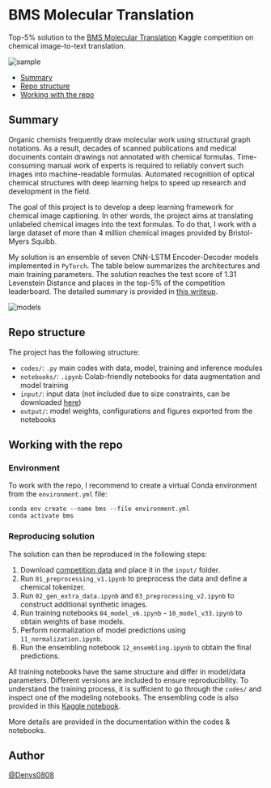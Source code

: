 # BMS Molecular Translation

Top-5% solution to the [BMS Molecular Translation](https://www.kaggle.com/c/bms-molecular-translation) Kaggle competition on chemical image-to-text translation.

![sample](https://i.postimg.cc/t4KqLMNC/inchi.jpg)

- [Summary](#summary)
- [Repo structure](#repo-structure)
- [Working with the repo](#working-with-the-repo)


## Summary

Organic chemists frequently draw molecular work using structural graph notations. As a result, decades of scanned publications and medical documents contain drawings not annotated with chemical formulas. Time-consuming manual work of experts is required to reliably convert such images into machine-readable formulas. Automated recognition of optical chemical structures with deep learning helps to speed up research and development in the field.

The goal of this project is to develop a deep learning framework for chemical image captioning. In other words, the project aims at translating unlabeled chemical images into the text formulas. To do that, I work with a large dataset of more than 4 million chemical images provided by Bristol-Myers Squibb.

My solution is an ensemble of seven CNN-LSTM Encoder-Decoder models implemented in `PyTorch`. The table below summarizes the architectures and main training parameters. The solution reaches the test score of 1.31 Levenstein Distance and places in the top-5% of the competition leaderboard. The detailed summary is provided in [this writeup](https://www.kaggle.com/c/bms-molecular-translation/discussion/243845).

![models](https://i.postimg.cc/cLrTp1Pc/Screen-2021-06-04-at-10-17-02.jpg)


## Repo structure

The project has the following structure:
- `codes/`: `.py` main codes with data, model, training and inference modules
- `notebooks/`: `.ipynb` Colab-friendly notebooks for data augmentation and model training
- `input/`: input data (not included due to size constraints, can be downloaded [here](https://www.kaggle.com/c/bms-molecular-translation/data))
- `output/`: model weights, configurations and figures exported from the notebooks


## Working with the repo

### Environment

To work with the repo, I recommend to create a virtual Conda environment from the `environment.yml` file:
```
conda env create --name bms --file environment.yml
conda activate bms
```

### Reproducing solution

The solution can then be reproduced in the following steps:
1. Download [competition data](https://www.kaggle.com/c/bms-molecular-translation/data) and place it in the `input/` folder.
2. Run `01_preprocessing_v1.ipynb` to preprocess the data and define a chemical tokenizer.
3. Run `02_gen_extra_data.ipynb` and `03_preprocessing_v2.ipynb` to construct additional synthetic images.
4. Run training notebooks `04_model_v6.ipynb` - `10_model_v33.ipynb` to obtain weights of base models.
5. Perform normalization of model predictions using `11_normalization.ipynb`.
6. Run the ensembling notebook `12_ensembling.ipynb` to obtain the final predictions.

All training notebooks have the same structure and differ in model/data parameters. Different versions are included to ensure reproducibility. To understand the training process, it is sufficient to go through the `codes/` and inspect one of the modeling notebooks. The ensembling code is also provided in this [Kaggle notebook](https://www.kaggle.com/kozodoi/47th-place-solution-bms-ensembling).

More details are provided in the documentation within the codes & notebooks.

## Author
[@Denys0808](https://github.com/Denys0808)